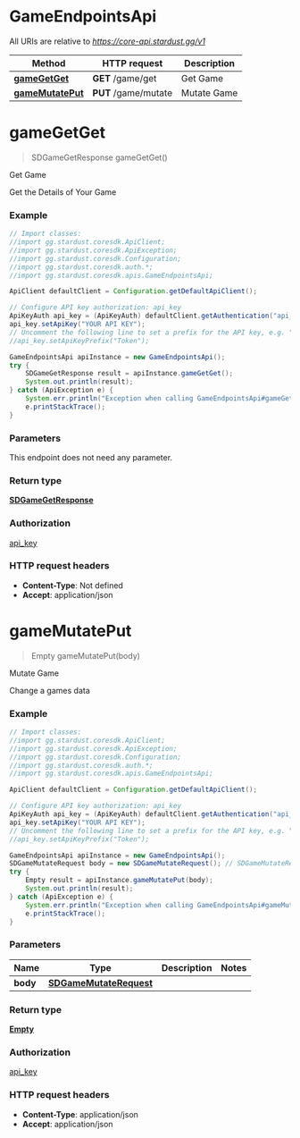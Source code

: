 # GameEndpointsApi

All URIs are relative to *https://core-api.stardust.gg/v1*

Method | HTTP request | Description
------------- | ------------- | -------------
[**gameGetGet**](GameEndpointsApi.md#gameGetGet) | **GET** /game/get | Get Game
[**gameMutatePut**](GameEndpointsApi.md#gameMutatePut) | **PUT** /game/mutate | Mutate Game

<a name="gameGetGet"></a>
# **gameGetGet**
> SDGameGetResponse gameGetGet()

Get Game

Get the Details of Your Game

### Example
```java
// Import classes:
//import gg.stardust.coresdk.ApiClient;
//import gg.stardust.coresdk.ApiException;
//import gg.stardust.coresdk.Configuration;
//import gg.stardust.coresdk.auth.*;
//import gg.stardust.coresdk.apis.GameEndpointsApi;

ApiClient defaultClient = Configuration.getDefaultApiClient();

// Configure API key authorization: api_key
ApiKeyAuth api_key = (ApiKeyAuth) defaultClient.getAuthentication("api_key");
api_key.setApiKey("YOUR API KEY");
// Uncomment the following line to set a prefix for the API key, e.g. "Token" (defaults to null)
//api_key.setApiKeyPrefix("Token");

GameEndpointsApi apiInstance = new GameEndpointsApi();
try {
    SDGameGetResponse result = apiInstance.gameGetGet();
    System.out.println(result);
} catch (ApiException e) {
    System.err.println("Exception when calling GameEndpointsApi#gameGetGet");
    e.printStackTrace();
}
```

### Parameters
This endpoint does not need any parameter.

### Return type

[**SDGameGetResponse**](SDGameGetResponse.md)

### Authorization

[api_key](../README.md#api_key)

### HTTP request headers

 - **Content-Type**: Not defined
 - **Accept**: application/json

<a name="gameMutatePut"></a>
# **gameMutatePut**
> Empty gameMutatePut(body)

Mutate Game

Change a games data

### Example
```java
// Import classes:
//import gg.stardust.coresdk.ApiClient;
//import gg.stardust.coresdk.ApiException;
//import gg.stardust.coresdk.Configuration;
//import gg.stardust.coresdk.auth.*;
//import gg.stardust.coresdk.apis.GameEndpointsApi;

ApiClient defaultClient = Configuration.getDefaultApiClient();

// Configure API key authorization: api_key
ApiKeyAuth api_key = (ApiKeyAuth) defaultClient.getAuthentication("api_key");
api_key.setApiKey("YOUR API KEY");
// Uncomment the following line to set a prefix for the API key, e.g. "Token" (defaults to null)
//api_key.setApiKeyPrefix("Token");

GameEndpointsApi apiInstance = new GameEndpointsApi();
SDGameMutateRequest body = new SDGameMutateRequest(); // SDGameMutateRequest | 
try {
    Empty result = apiInstance.gameMutatePut(body);
    System.out.println(result);
} catch (ApiException e) {
    System.err.println("Exception when calling GameEndpointsApi#gameMutatePut");
    e.printStackTrace();
}
```

### Parameters

Name | Type | Description  | Notes
------------- | ------------- | ------------- | -------------
 **body** | [**SDGameMutateRequest**](SDGameMutateRequest.md)|  |

### Return type

[**Empty**](Empty.md)

### Authorization

[api_key](../README.md#api_key)

### HTTP request headers

 - **Content-Type**: application/json
 - **Accept**: application/json

